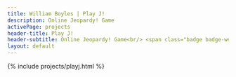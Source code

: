 ```yaml
---
title: William Boyles | Play J!
description: Online Jeopardy! Game
activePage: projects
header-title: Play J!
header-subtitle: Online Jeopardy! Game<br/> <span class="badge badge-web x-1">JS<i class="badge-icon fas fa-code"></i></span>
layout: default
---
```


{% include projects/playj.html %}
